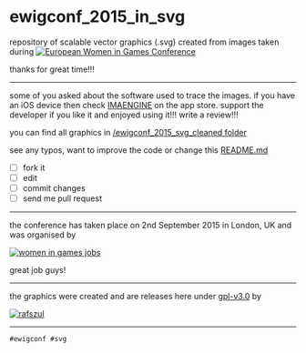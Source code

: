 # ewigconf_2015_in_svg

repository of scalable vector graphics (.svg) created from images taken during [![European Women in Games Conference](https://s3-us-west-2.amazonaws.com/s.cdpn.io/73058/ewigconf-2015-splash-scr-raster.png)](www.ewigconf.com)

thanks for great time!!!

---

some of you asked about the software used to trace the images. if you have an iOS device then check [IMAENGINE](https://itunes.apple.com/gb/app/imaengine-vector-camera/id599309610?mt=8) on the app store. support the developer if you like it and enjoyed using it!!! write a review!!!

you can find all graphics in [/ewigconf_2015_svg_cleaned folder](https://github.com/rafszul/ewigconf_2015_in_svg/tree/master/_ewigconf_2015_svg_cleaned)

see any typos, want to improve the code or change this [README.md](https://github.com/rafszul/ewigconf_2015_in_svg/blob/master/README.md) 
- [ ] fork it
- [ ] edit
- [ ] commit changes
- [ ] send me pull request

---

the conference has taken place on 2nd September 2015 in London, UK and was organised by 

[![women in games jobs](http://womeningamesjobs.com/wp/wp-content/themes/atahualpa/images/LOGO123.png)](http://www.womeningamesjobs.com/)

great job guys!

---

the graphics were created and are releases here under [gpl-v3.0](https://github.com/rafszul/ewigconf_2015_in_svg/blob/master/LICENSE) by

[![rafszul](https://s3-us-west-2.amazonaws.com/s.cdpn.io/73058/possessed-fool-rejected-by-printer.svg)](http://codepen.io/rafszul/) 

---

`#ewigconf #svg`
